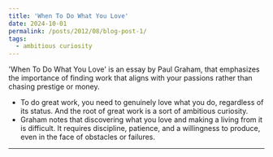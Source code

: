 ```yaml
---
title: 'When To Do What You Love'
date: 2024-10-01
permalink: /posts/2012/08/blog-post-1/
tags:
  - ambitious curiosity
---
```


'When To Do What You Love' is an essay by Paul Graham, that emphasizes the importance of finding work that aligns with your passions rather than chasing prestige or money. 


- To do great work, you need to genuinely love what you do, regardless of its status. And the root of great work is a sort of ambitious curiosity.
- Graham notes that discovering what you love and making a living from it is difficult. It requires discipline, patience, and a willingness to produce, even in the face of obstacles or failures.


------
